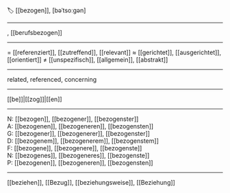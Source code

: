 🏷️ [[bezogen]], [bəˈtsoːɡən]

---
, [[berufsbezogen]]

---
= [[referenziert]], [[zutreffend]], [[relevant]]
≈ [[gerichtet]], [[ausgerichtet]], [[orientiert]]
≠ [[unspezifisch]], [[allgemein]], [[abstrakt]]

---
related, referenced, concerning

---
[[be]]|[[zog]]|[[en]]

---
N: [[bezogen]], [[bezogener]], [[bezogenster]]  
A: [[bezogenen]], [[bezogeneren]], [[bezogensten]]  
G: [[bezogener]], [[bezogenerer]], [[bezogenster]]  
D: [[bezogenem]], [[bezogenerem]], [[bezogenstem]]  
F: [[bezogene]], [[bezogenere]], [[bezogenste]]  
N: [[bezogenes]], [[bezogeneres]], [[bezogenste]]  
P: [[bezogenen]], [[bezogeneren]], [[bezogensten]]  

---
[[beziehen]], [[Bezug]], [[beziehungsweise]], [[Beziehung]]